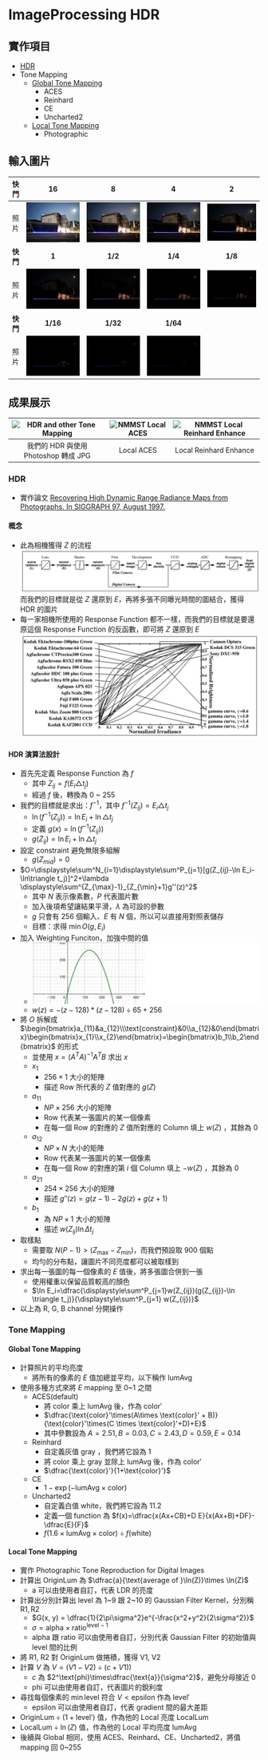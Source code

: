 <style> 
/* * { font-family: "Times New Roman",    */
/* table, th, td { border: 0px; }
img { width: 50%; }
h1#imageprocessing-hdr table img { width: 130px; } */
</style>
# ImageProcessing HDR

## 實作項目

* [HDR](#hdr)
* Tone Mapping
  * [Global Tone Mapping](#global-tone-mapping)
    * ACES
    * Reinhard
    * CE
    * Uncharted2
  * [Local Tone Mapping](#local-tone-mapping)
    * Photographic

## 輸入圖片

|快門|16|8|4|2|
|:---:|:---:|:---:|:---:|:---:|
|照片|![NMMST1](./Images/NMMST/1.jpg)|![NMMST2](./Images/NMMST/2.jpg)|![NMMST3](./Images/NMMST/3.jpg)|![NMMST4](./Images/NMMST/4.jpg)|
|**快門**|**1**|**1/2**|**1/4**|**1/8**|
|照片|![NMMST5](./Images/NMMST/5.jpg)|![NMMST6](./Images/NMMST/6.jpg)|![NMMST7](./Images/NMMST/7.jpg)|![NMMST8](./Images/NMMST/8.jpg)|
|**快門**|**1/16**|**1/32**|**1/64**|
|照片|![NMMST9](./Images/NMMST/9.jpg)|![NMMST10](./Images/NMMST/10.jpg)|![NMMST11](./Images/NMMST/11.jpg)|

## 成果展示

|![HDR and other Tone Mapping](./Images/Output/NMMST_Photoshop.png)|![NMMST Local ACES](./Images/Output/NMMST_local_ACES.png)|![NMMST Local Reinhard Enhance](./Images/Output/NMMST_local_ReinhardEnhance.png)|
|:---:|:---:|:---:|
|我們的 HDR 與使用 Photoshop 轉成 JPG|Local ACES|Local Reinhard Enhance|

### HDR

* 實作論文 [Recovering High Dynamic Range Radiance Maps from Photographs. In SIGGRAPH 97, August 1997.](http://www.pauldebevec.com/Research/HDR/)

#### 概念

* 此為相機獲得 $Z$ 的流程
  ![](./Images/Report/2021-03-30-09-46-43.png)
  而我們的目標就是從 $Z$ 還原到 $E$，再將多張不同曝光時間的圖結合，獲得 HDR 的圖片
* 每一家相機所使用的 Response Function 都不一樣，而我們的目標就是要還原這個 Response Function 的反函數，即可將 $Z$ 還原到 $E$
  ![Response Function](./Images/Report/2021-03-30-09-40-45.png)

#### HDR 演算法設計

* 首先先定義 Response Function 為 $f$
  * 其中 $Z_{ij} = f(E_i\triangle t_j)$
  * 經過 $f$ 後，轉換為 $0$ ~ $255$
* 我們的目標就是求出：$f^{-1}$，其中 $f^{-1}(Z_{ij}) = E_i\triangle t_j$
  * $\ln (f^{-1}(Z_{ij})) = \ln E_i+\ln \triangle t_j$
  * 定義 $g(x)=\ln (f^{-1}(Z_{ij}))$
  * $g(Z_{ij}) = \ln E_i+\ln \triangle t_j$
* 設定 constraint 避免無限多組解
  * $g(Z_{mid})=0$
* $O=\displaystyle\sum^N_{i=1}\displaystyle\sum^P_{j=1}[g(Z_{ij}-\ln E_i-\ln\triangle t_j)]^2+\lambda \displaystyle\sum^{Z_{\max}-1}_{Z_{\min}+1}g''(z)^2$
  * 其中 $N$ 表示像素數，$P$ 代表圖片數
  * 加入後項希望讓結果平滑，$\lambda$ 為可設的參數
  * $g$ 只會有 $256$ 個輸入、$E$ 有 $N$ 個，所以可以直接用對照表儲存
  * 目標：求得 $\min O(g, E_i)$
* 加入 Weighting Funciton，加強中間的值
  * ![](./Images/Report/2021-03-30-13-10-18.png)
  * $w(z)=-(z-128)*(z-128)\div 65 + 256$
* 將 $O$ 拆解成 $\begin{bmatrix}a_{11}&a_{12}\\\text{constraint}&0\\a_{12}&0\end{bmatrix}\begin{bmatrix}x_{1}\\x_{2}\end{bmatrix}=\begin{bmatrix}b_1\\b_2\end{bmatrix}$ 的形式
  * 並使用 $x = (A^TA)^{-1}A^TB$ 求出 $x$
  * $x_1$
    * $256 \times 1$ 大小的矩陣
    * 描述 Row 所代表的 $Z$ 值對應的 $g(Z)$
  * $a_{11}$ 
    * $NP \times 256$ 大小的矩陣
    * Row 代表某一張圖片的某一個像素
    * 在每一個 Row 的對應的 $Z$ 值所對應的 Column 填上 $w(Z)$ ，其餘為 $0$
  * $a_{12}$ 
    * $NP \times N$ 大小的矩陣
    * Row 代表某一張圖片的某一個像素
    * 在每一個 Row 的對應的第 $i$ 個 Column 填上 $-w(Z)$ ，其餘為 $0$
  * $a_{21}$ 
    * $254 \times 256$ 大小的矩陣
    * 描述 $g''(z)=g(z−1)−2g(z)+g(z+1)$
  * $b_1$ 
    * 為 $NP \times 1$ 大小的矩陣
    * 描述 $w(Z_{ij})\ln\Delta t_j$
* 取樣點
  * 需要取 $N(P-1) > (Z_{\max}-Z_{\min})$，而我們預設取 $900$ 個點
  * 均勻的分布點，讓圖片不同亮度都可以被取樣到
* 求出每一張圖的每一個像素的 $E$ 值後，將多張圖合併到一張
  * 使用權重以保留品質較高的顏色
  * $\ln E_i=\dfrac{\displaystyle\sum^P_{j=1}w(Z_{ij})(g(Z_{ij})-\ln \triangle t_j)}{\displaystyle\sum^P_{j=1} w(Z_{ij})}$
* 以上為 R, G, B channel 分開操作

### Tone Mapping

#### Global Tone Mapping

* 計算照片的平均亮度
  * 將所有的像素的 $E$ 值加總並平均，以下稱作  $\text{lumAvg}$ 
* 使用多種方式來將 $E$ mapping 至 $0$~$1$ 之間
  * ACES(default)
    * 將 $\text{color}$ 乘上  $\text{lumAvg}$  後，作為 $\text{color}'$
    * $\dfrac{\text{color}'\times(A\times \text{color}' + B)}{\text{color}'\times(C \times \text{color}'+D)+E}$
    * 其中參數設為 $A=2.51, B=0.03, C=2.43, D=0.59, E=0.14$
  * Reinhard
    * 自定義灰值 $\text{gray}$ ，我們將它設為 $1$
    * 將 $\text{color}$ 乘上 $\text{gray}$  並除上 $\text{lumAvg}$ 後，作為 $\text{color}'$
    * $\dfrac{\text{color}'}{1+\text{color}'}$
  * CE
    * $1-\exp(-\text{lumAvg}\times \text{color})$
  * Uncharted2
    * 自定義白值 $\text{white}$，我們將它設為 $11.2$
    * 定義一個 function 為 $f(x)=\dfrac{x(Ax+CB)+D E}{x(Ax+B)+DF}-\dfrac{E}{F}$
    * $f(1.6\times \text{lumAvg}\times\text{color})\div f(\text{white})$

#### Local Tone Mapping

* 實作 Photographic Tone Reproduction for Digital Images
* 計算出 $\text{OriginLum}$ 為 $\dfrac{a}{\text{average of }\ln(Z)}\times \ln(Z)$
  * $\text{a}$ 可以由使用者自訂，代表 LDR 的亮度
* 計算出分別計算出 $\text{level}$ 為 $1$~$9$ 跟 $2$~$10$ 的 Gaussian Filter Kernel，分別稱 $\text{R1}, \text{R2}$
  * $G(x, y) = \dfrac{1}{2\pi\sigma^2}e^{-\frac{x^2+y^2}{2\sigma^2}}$
  * $\sigma=\text{alpha} \times \text{ratio}^{\text{level}-1}$
  * $\text{alpha}$ 跟 $\text{ratio}$ 可以由使用者自訂，分別代表 Gaussian Filter 的初始值與 $\text{level}$ 間的比例
* 將 $\text{R1}$, $\text{R2}$ 對 $\text{OriginLum}$ 做捲積，獲得 $\text{V1}$, $\text{V2}$
* 計算 $V$ 為 $V = (V1-V2)\div(c+V1))$
  * $c$ 為 $2^\text{phi}\times\dfrac{\text{a}}{\sigma^2}$，避免分母接近 $0$
  * $\text{phi}$ 可以由使用者自訂，代表圖片的銳利度
* 尋找每個像素的 $\min \text{level}$ 符合 $V < \text{epsilon}$ 作為 $\text{level}'$ 
  * $\text{epsilon}$ 可以由使用者自訂，代表 gradient 間的最大差距
* $\text{OriginLum}\div(1+\text{level}')$ 值，作為他的 Local 亮度 $\text{LocalLum}$
* $\text{LocalLum}\div \ln(Z)$ 值，作為他的 Local 平均亮度 $\text{lumAvg}$
* 後續與 Global 相同，使用 ACES、Reinhard、CE、Uncharted2，將值 mapping 回 $0$~$255$
